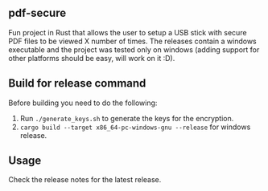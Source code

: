 ## pdf-secure

Fun project in Rust that allows the user to setup a USB stick with secure PDF files to be viewed X number of times. The releases contain a windows executable and the project was tested only on windows (adding support for other platforms should be easy, will work on it :D).

## Build for release command
Before building you need to do the following:
1. Run `./generate_keys.sh` to generate the keys for the encryption.
2. `cargo build --target x86_64-pc-windows-gnu --release` for windows release.

## Usage
Check the release notes for the latest release.

